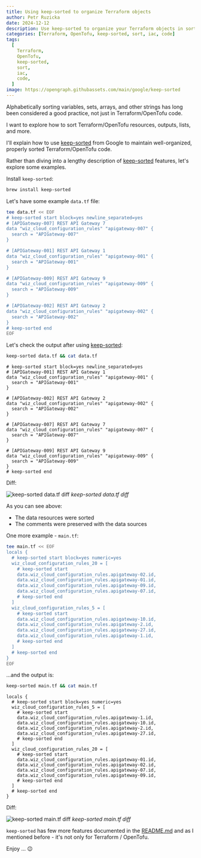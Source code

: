 ```yaml
---
title: Using keep-sorted to organize Terraform objects
author: Petr Ruzicka
date: 2024-12-12
description: Use keep-sorted to organize your Terraform objects in sorted order within your code
categories: [Terraform, OpenTofu, keep-sorted, sort, iac, code]
tags:
  [
    Terraform,
    OpenTofu,
    keep-sorted,
    sort,
    iac,
    code,
  ]
image: https://opengraph.githubassets.com/main/google/keep-sorted
---
```


Alphabetically sorting variables, sets, arrays, and other strings has long been
considered a good practice, not just in Terraform/OpenTofu code.

I want to explore how to sort Terraform/OpenTofu resources, outputs, lists, and
more.

I'll explain how to use [keep-sorted](https://github.com/google/keep-sorted)
from Google to maintain well-organized, properly sorted Terraform/OpenTofu code.

Rather than diving into a lengthy description of [keep-sorted](https://github.com/google/keep-sorted)
features, let's explore some examples.

Install `keep-sorted`:

```bash
brew install keep-sorted
```

Let's have some example `data.tf` file:

```bash
tee data.tf << EOF
# keep-sorted start block=yes newline_separated=yes
# [APIGateway-007] REST API Gateway 7
data "wiz_cloud_configuration_rules" "apigateway-007" {
  search = "APIGateway-007"
}

# [APIGateway-001] REST API Gateway 1
data "wiz_cloud_configuration_rules" "apigateway-001" {
  search = "APIGateway-001"
}

# [APIGateway-009] REST API Gateway 9
data "wiz_cloud_configuration_rules" "apigateway-009" {
  search = "APIGateway-009"
}

# [APIGateway-002] REST API Gateway 2
data "wiz_cloud_configuration_rules" "apigateway-002" {
  search = "APIGateway-002"
}
# keep-sorted end
EOF
```

Let's check the output after using [keep-sorted](https://github.com/google/keep-sorted):

```bash
keep-sorted data.tf && cat data.tf
```

```hcl
# keep-sorted start block=yes newline_separated=yes
# [APIGateway-001] REST API Gateway 1
data "wiz_cloud_configuration_rules" "apigateway-001" {
  search = "APIGateway-001"
}

# [APIGateway-002] REST API Gateway 2
data "wiz_cloud_configuration_rules" "apigateway-002" {
  search = "APIGateway-002"
}

# [APIGateway-007] REST API Gateway 7
data "wiz_cloud_configuration_rules" "apigateway-007" {
  search = "APIGateway-007"
}

# [APIGateway-009] REST API Gateway 9
data "wiz_cloud_configuration_rules" "apigateway-009" {
  search = "APIGateway-009"
}
# keep-sorted end
```

Diff:

![keep-sorted data.tf diff](/assets/img/posts/2024/2024-12-12-terraform-keep-sorted/data-diff.avif)
_keep-sorted data.tf diff_

As you can see above:

* The data resources were sorted
* The comments were preserved with the data sources

One more example - `main.tf`:

```bash
tee main.tf << EOF
locals {
  # keep-sorted start block=yes numeric=yes
  wiz_cloud_configuration_rules_20 = [
    # keep-sorted start
    data.wiz_cloud_configuration_rules.apigateway-02.id,
    data.wiz_cloud_configuration_rules.apigateway-01.id,
    data.wiz_cloud_configuration_rules.apigateway-09.id,
    data.wiz_cloud_configuration_rules.apigateway-07.id,
    # keep-sorted end
  ]
  wiz_cloud_configuration_rules_5 = [
    # keep-sorted start
    data.wiz_cloud_configuration_rules.apigateway-10.id,
    data.wiz_cloud_configuration_rules.apigateway-2.id,
    data.wiz_cloud_configuration_rules.apigateway-27.id,
    data.wiz_cloud_configuration_rules.apigateway-1.id,
    # keep-sorted end
  ]
  # keep-sorted end
}
EOF
```

...and the output is:

```bash
keep-sorted main.tf && cat main.tf
```

```hcl
locals {
  # keep-sorted start block=yes numeric=yes
  wiz_cloud_configuration_rules_5 = [
    # keep-sorted start
    data.wiz_cloud_configuration_rules.apigateway-1.id,
    data.wiz_cloud_configuration_rules.apigateway-10.id,
    data.wiz_cloud_configuration_rules.apigateway-2.id,
    data.wiz_cloud_configuration_rules.apigateway-27.id,
    # keep-sorted end
  ]
  wiz_cloud_configuration_rules_20 = [
    # keep-sorted start
    data.wiz_cloud_configuration_rules.apigateway-01.id,
    data.wiz_cloud_configuration_rules.apigateway-02.id,
    data.wiz_cloud_configuration_rules.apigateway-07.id,
    data.wiz_cloud_configuration_rules.apigateway-09.id,
    # keep-sorted end
  ]
  # keep-sorted end
}
```

Diff:

![keep-sorted main.tf diff](/assets/img/posts/2024/2024-12-12-terraform-keep-sorted/main-diff.avif)
_keep-sorted main.tf diff_

`keep-sorted` has few more features documented in the [README.md](https://github.com/google/keep-sorted/blob/main/README.md#options)
and as I mentioned before - it's not only for Terraform / OpenTofu.

Enjoy ... 😉
